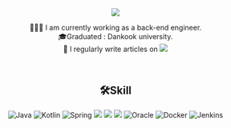 <div align="center">
<a>
    <img src="https://capsule-render.vercel.app/api?type=soft&color=auto&height=100&section=header&text=&#123'✋🏻hello%20world!'&#125&#59&fontSize=50&animation=blinking" />
</a>  
<br />


 👨🏻‍💻 I am currently working as a back-end engineer.<br>
 🎓Graduated : Dankook university.<br>
 📝 I regularly write articles on  <a href="https://velog.io/@guns95"><img src="https://img.shields.io/badge/Velog-11B48A?style=flat-square&logo=Vimeo&logoColor=white&link=https://velog.io/@zeebeck"/></a><br>
 
<!-- - 📜Certificated : 멋쟁이사자처럼 & Korea IT backend program in Seoul. -->
<br>
<!-- ## 💪🏻 Skills
<img width="550" alt="gunwoo_stack" src="https://user-images.githubusercontent.com/104709432/236626619-4ba15649-a088-4d9f-b301-f099febbe150.PNG">
 -->
 
## 🛠Skill
![Java](https://img.shields.io/badge/java-%23ED8B00.svg?style=flat&logo=openjdk&logoColor=white)</a>
![Kotlin](https://img.shields.io/badge/kotlin-%237F52FF.svg?style=flat&logo=kotlin&logoColor=white)</a>
![Spring](https://img.shields.io/badge/spring-%236DB33F.svg?style=flat&logo=spring&logoColor=white)</a>
<img src="https://img.shields.io/badge/Spring Boot-6DB33F?style=flat&logo=Spring Boot&logoColor=white"/></a>
<img src="https://img.shields.io/badge/JUnit5-25A162?style=flat&logo=JUnit5&logoColor=white"/></a>
<img src="https://img.shields.io/badge/MySQL-4479A1?style=flat&logo=MySQL&logoColor=white"/></a>
![Oracle](https://img.shields.io/badge/Oracle-F80000?style=flat&logo=oracle&logoColor=white)</a>
![Docker](https://img.shields.io/badge/docker-%230db7ed.svg?style=flat&logo=docker&logoColor=white)</a>
![Jenkins](https://img.shields.io/badge/jenkins-%232C5263.svg?style=flat&logo=jenkins&logoColor=white)

<!-- ## 📚Tools
![GITHUB](https://img.shields.io/badge/github-181717.svg?style=flat&logo=github&logoColor=white)
![GIT](https://img.shields.io/badge/git-F05032.svg?style=flat&logo=git&logoColor=white)
![Eclipse](https://img.shields.io/badge/Eclipse-FE7A16.svg?style=flat&logo=Eclipse&logoColor=white)
![IntelliJ IDEA](https://img.shields.io/badge/IntelliJIDEA-000000.svg?style=flat&logo=intellij-idea&logoColor=white)
![Visual Studio Code](https://img.shields.io/badge/Visual%20Studio%20Code-0078d7.svg?style=flat&logo=visual-studio-code&logoColor=white)
![Sourcetree](https://img.shields.io/badge/Sourcetree-0052CC.svg?style=flat&logo=Sourcetree&logoColor=white) 
 -->
<!-- ## 📊GitHub Stats 
![Anurag's GitHub stats](https://github-readme-stats.vercel.app/api?username=GunsMIn&show_icons=true&theme=transparent)
</div> -->
